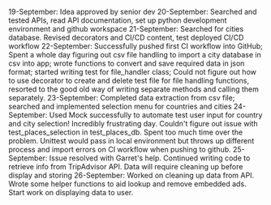 19-September: Idea approved by senior dev
20-September: Searched and tested APIs, read API documentation, set up python development environment and github workspace
21-September: Searched for cities database. Revised decorators and CI/CD content, test deployed CI/CD workflow
22-September: Successfully pushed first CI workflow into GitHub; Spent a whole day figuring out csv file handling to import a city database in csv into app; wrote functions to convert and save required data in json format; started writing test for file_handler class; Could not figure out how to use decorator to create and delete test file for file handling functions, resorted to the good old way of writing separate methods and calling them separately.
23-September: Completed data extraction from csv file; searched and implemented selection menu for countries and cities
24-September: Used Mock successfully to automate test user input for country and city selection! Incredibly frustrating day. Couldn't figure out issue with test_places_selection in test_places_db. Spent too much time over the problem. Unittest would pass in local environment but throws up different process and import errors on CI workflow when pushing to github.
25-September: Issue resolved with Garret's help. Continued writing code to retrieve info from TripAdvisor API. Data will require cleaning up before display and storing
26-September: Worked on cleaning up data from API. Wrote some helper functions to aid lookup and remove embedded ads. Start work on displaying data to user.